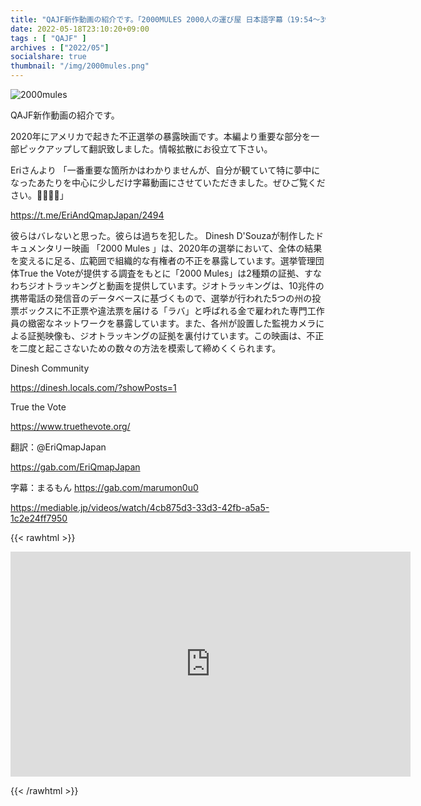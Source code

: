 ```yaml
---
title: "QAJF新作動画の紹介です。「2000MULES 2000人の運び屋 日本語字幕（19:54〜39:00）」"
date: 2022-05-18T23:10:20+09:00
tags : [ "QAJF" ]
archives : ["2022/05"]
socialshare: true
thumbnail: "/img/2000mules.png"
---
```

![2000mules](../2000mules.png)

QAJF新作動画の紹介です。

2020年にアメリカで起きた不正選挙の暴露映画です。本編より重要な部分を一部ピックアップして翻訳致しました。情報拡散にお役立て下さい。

Eriさんより
「一番重要な箇所かはわかりませんが、自分が観ていて特に夢中になったあたりを中心に少しだけ字幕動画にさせていただきました。ぜひご覧ください。🙏🏼🥰🍿」

https://t.me/EriAndQmapJapan/2494

彼らはバレないと思った。彼らは過ちを犯した。
Dinesh D'Souzaが制作したドキュメンタリー映画 「2000 Mules 」は、2020年の選挙において、全体の結果を変えるに足る、広範囲で組織的な有権者の不正を暴露しています。選挙管理団体True the Voteが提供する調査をもとに「2000 Mules」は2種類の証拠、すなわちジオトラッキングと動画を提供しています。ジオトラッキングは、10兆件の携帯電話の発信音のデータベースに基づくもので、選挙が行われた5つの州の投票ボックスに不正票や違法票を届ける「ラバ」と呼ばれる金で雇われた専門工作員の緻密なネットワークを暴露しています。また、各州が設置した監視カメラによる証拠映像も、ジオトラッキングの証拠を裏付けています。この映画は、不正を二度と起こさないための数々の方法を模索して締めくくられます。

Dinesh Community

https://dinesh.locals.com/?showPosts=1

True the Vote

https://www.truethevote.org/

翻訳：@EriQmapJapan

https://gab.com/EriQmapJapan

字幕：まるもん
https://gab.com/marumon0u0


https://mediable.jp/videos/watch/4cb875d3-33d3-42fb-a5a5-1c2e24ff7950


{{< rawhtml >}}

<iframe width="640" height="360" scrolling="no" frameborder="0" style="border: none;" src="https://mediable.jp/videos/watch/4cb875d3-33d3-42fb-a5a5-1c2e24ff7950"></iframe>

{{< /rawhtml >}}
